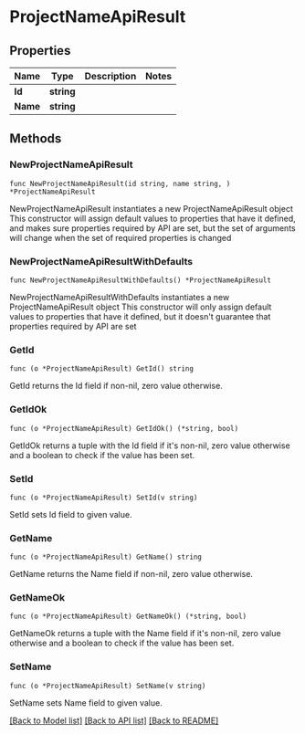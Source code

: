 # ProjectNameApiResult

## Properties

Name | Type | Description | Notes
------------ | ------------- | ------------- | -------------
**Id** | **string** |  | 
**Name** | **string** |  | 

## Methods

### NewProjectNameApiResult

`func NewProjectNameApiResult(id string, name string, ) *ProjectNameApiResult`

NewProjectNameApiResult instantiates a new ProjectNameApiResult object
This constructor will assign default values to properties that have it defined,
and makes sure properties required by API are set, but the set of arguments
will change when the set of required properties is changed

### NewProjectNameApiResultWithDefaults

`func NewProjectNameApiResultWithDefaults() *ProjectNameApiResult`

NewProjectNameApiResultWithDefaults instantiates a new ProjectNameApiResult object
This constructor will only assign default values to properties that have it defined,
but it doesn't guarantee that properties required by API are set

### GetId

`func (o *ProjectNameApiResult) GetId() string`

GetId returns the Id field if non-nil, zero value otherwise.

### GetIdOk

`func (o *ProjectNameApiResult) GetIdOk() (*string, bool)`

GetIdOk returns a tuple with the Id field if it's non-nil, zero value otherwise
and a boolean to check if the value has been set.

### SetId

`func (o *ProjectNameApiResult) SetId(v string)`

SetId sets Id field to given value.


### GetName

`func (o *ProjectNameApiResult) GetName() string`

GetName returns the Name field if non-nil, zero value otherwise.

### GetNameOk

`func (o *ProjectNameApiResult) GetNameOk() (*string, bool)`

GetNameOk returns a tuple with the Name field if it's non-nil, zero value otherwise
and a boolean to check if the value has been set.

### SetName

`func (o *ProjectNameApiResult) SetName(v string)`

SetName sets Name field to given value.



[[Back to Model list]](../README.md#documentation-for-models) [[Back to API list]](../README.md#documentation-for-api-endpoints) [[Back to README]](../README.md)


